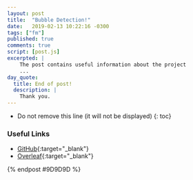 ```yaml
---
layout: post
title:  "Bubble Detection!"
date:   2019-02-13 10:22:16 -0300
tags: ["fm"]
published: true
comments: true
script: [post.js]
excerpted: |
    The post contains useful information about the project
    ...
day_quote:
  title: End of post!
  description: |
    Thank you.
---
```



* Do not remove this line (it will not be displayed)
{: toc}

<!--[Emoji Syntax](https://www.webpagefx.com/tools/emoji-cheat-sheet/){:target="_blank"}-->

### Useful Links


- [GitHub](https://github.com/sumitram/fm-bubble-detection){:target="_blank"}
- [Overleaf](https://www.overleaf.com/project/5d8014610cc36100014c948b){:target="_blank"}





{% endpost #9D9D9D %}
